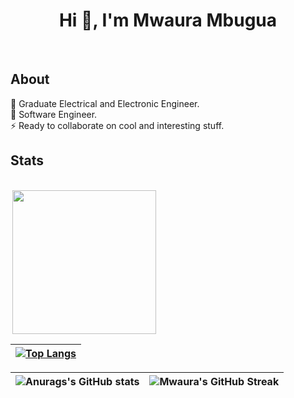<h1 align="center">Hi 👋, I'm Mwaura Mbugua</h1>

<br />

## About

💬 Graduate Electrical and Electronic Engineer.<br/>
🔭 Software Engineer.<br/>
⚡ Ready to collaborate on cool and interesting stuff.

## Stats

<div style="display: inline-block"><br>
<img align='right' src="https://media.giphy.com/media/M9gbBd9nbDrOTu1Mqx/giphy.gif" width="230">

  

</div>
<br/>

| [![Top Langs](https://github-readme-stats.vercel.app/api/top-langs/?username=MwauratheAlex&hide=jupyter%20notebook&layout=compact&theme=tokyonight&show_icons=true)](https://github.com/MwauratheAlex/github-readme-stats) |
| ------- |

| ![Anurags's GitHub stats](https://github-readme-stats.vercel.app/api?username=MwauratheAlex&show_icons=true&theme=tokyonight) | ![Mwaura's GitHub Streak](https://github-readme-streak-stats.herokuapp.com/?user=MwauratheAlex&theme=tokyonight) |
| --- | --- |
<!--github stats-->
